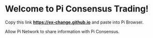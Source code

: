 # Welcome to Pi Consensus Trading!

Copy this link **https://ex-change.github.io** and paste into Pi Browser. 

Allow Pi Network to share information with Pi Consensus.

